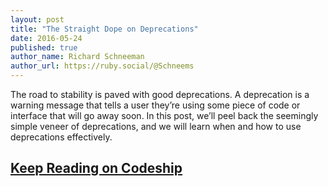 ```yaml
---
layout: post
title: "The Straight Dope on Deprecations"
date: 2016-05-24
published: true
author_name: Richard Schneeman
author_url: https://ruby.social/@Schneems
---
```


The road to stability is paved with good deprecations. A deprecation is a warning message that tells a user they’re using some piece of code or interface that will go away soon. In this post, we’ll peel back the seemingly simple veneer of deprecations, and we will learn when and how to use deprecations effectively.

## [Keep Reading on Codeship](https://blog.codeship.com/the-straight-dope-on-deprecations/)
